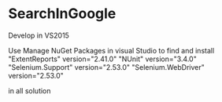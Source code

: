 # SearchInGoogle
Develop in VS2015


Use Manage NuGet Packages in visual Studio to find and install
"ExtentReports" version="2.41.0" 
"NUnit" version="3.4.0" 
"Selenium.Support" version="2.53.0" 
"Selenium.WebDriver" version="2.53.0" 

in all solution
